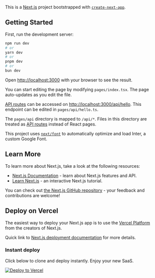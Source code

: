 This is a [Next.js](https://nextjs.org/) project bootstrapped with [`create-next-app`](https://github.com/vercel/next.js/tree/canary/packages/create-next-app).

## Getting Started

First, run the development server:

```bash
npm run dev
# or
yarn dev
# or
pnpm dev
# or
bun dev
```

Open [http://localhost:3000](http://localhost:3000) with your browser to see the result.

You can start editing the page by modifying `pages/index.tsx`. The page auto-updates as you edit the file.

[API routes](https://nextjs.org/docs/api-routes/introduction) can be accessed on [http://localhost:3000/api/hello](http://localhost:3000/api/hello). This endpoint can be edited in `pages/api/hello.ts`.

The `pages/api` directory is mapped to `/api/*`. Files in this directory are treated as [API routes](https://nextjs.org/docs/api-routes/introduction) instead of React pages.

This project uses [`next/font`](https://nextjs.org/docs/basic-features/font-optimization) to automatically optimize and load Inter, a custom Google Font.

## Learn More

To learn more about Next.js, take a look at the following resources:

- [Next.js Documentation](https://nextjs.org/docs) - learn about Next.js features and API.
- [Learn Next.js](https://nextjs.org/learn) - an interactive Next.js tutorial.

You can check out [the Next.js GitHub repository](https://github.com/vercel/next.js/) - your feedback and contributions are welcome!

## Deploy on Vercel

The easiest way to deploy your Next.js app is to use the [Vercel Platform](https://vercel.com/new?utm_medium=default-template&filter=next.js&utm_source=create-next-app&utm_campaign=create-next-app-readme) from the creators of Next.js.

Quick link to [Next.js deployment documentation](https://nextjs.org/docs/deployment) for more details.

### Instant deploy
Click below to clone and deploy instantly. Enjoy your new SaaS.

[![Deploy to Vercel](https://vercel.com/button)](https://vercel.com/new/import?s=https%3A%2F%2Fgithub.com%2Fcameronking4%2Flra-saas-kit&demo-title=Launch%20Ready%20SaaS&demo-description=The%20ultimate%20startboard%20for%20multi%20organization%20SaaS%20business%20with%20Admin%20Panel%2C%20Auth%2C%20Supabase%2C%20Resend%2C%20Stripe%2C%20Animations%20and%20more.&demo-url=https%3A%2F%2Flra-saas.vercel.app%2F&demo-image=https%3A%2F%2Flra-saas.vercel.app%2F_next%2Fimage%3Furl%3D%252Fassets%252Fimages%252Fdashboard-dark.jpg%26w%3D3840%26q%3D75&showOptionalTeamCreation=false&project-name=lra-saas-kit&framework=nextjs&totalProjects=1&remainingProjects=1)


